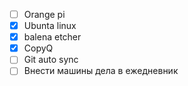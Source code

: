 - [ ] Orange pi 
- [x] Ubunta  linux
- [x] balena etcher
- [x] CopyQ 
- [ ] Git auto sync
- [ ] Внести машины дела в ежедневник 